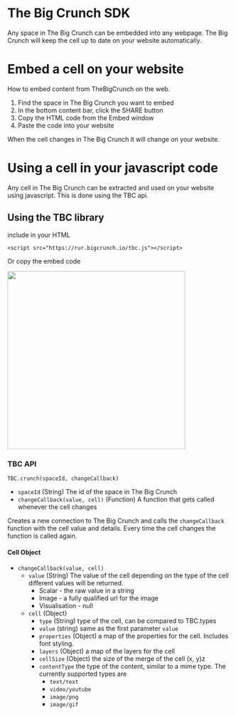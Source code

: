 # The Big Crunch SDK

Any space in The Big Crunch can be embedded into any webpage. The Big Crunch will keep the cell up to date on your website automatically.

# Embed a cell on your website

How to embed content from TheBigCrunch on the web.

1.  Find the space in The Big Crunch you want to embed
2.  In the bottom content bar, click the SHARE button
3.  Copy the HTML code from the Embed window
4.  Paste the code into your website

When the cell changes in The Big Crunch it will change on your website.

# Using a cell in your javascript code

Any cell in The Big Crunch can be extracted and used on your website using javascript. This is done using the TBC api.

## Using the TBC library

include in your HTML

`<script src="https://rur.bigcrunch.io/tbc.js"></script>`

Or copy the embed code

<img style="width: 400px" src="https://user-images.githubusercontent.com/3023731/50318820-af015e80-0517-11e9-8c54-112b91274edb.png"/>

### TBC API

`TBC.crunch(spaceId, changeCallback)`

- `spaceId` (String) The id of the space in The Big Crunch
- `changeCallback(value, cell)` (Function) A function that gets called whenever the cell changes

Creates a new connection to The Big Crunch and calls the `changeCallback` function with the cell value and details. Every time the cell changes the function is called again.

#### Cell Object

- `changeCallback(value, cell)`
  - `value` (String) The value of the cell depending on the type of the cell different values will be returned.
    - Scalar - the raw value in a string
    - Image - a fully qualified url for the image
    - Visualisation - null
  - `cell` (Object)
    - `type` (String) type of the cell, can be compared to TBC.types
    - `value` (string) same as the first parameter `value`
    - `properties` (Object) a map of the properties for the cell. Includes font styling.
    - `layers` (Object) a map of the layers for the cell
    - `cellSize` (Object) the size of the merge of the cell (x, y)z
    - `contentType` the type of the content, similar to a mime type. The currently supported types are
      - `text/text`
      - `video/youtube`
      - `image/png`
      - `image/gif`
